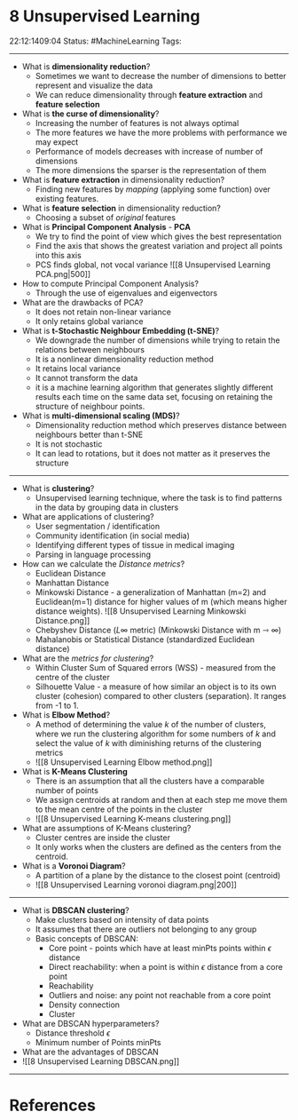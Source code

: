 # 8 Unsupervised Learning
22:12:1409:04
Status:  #MachineLearning
Tags: 

---
- What is **dimensionality reduction**?
	- Sometimes we want to decrease the number of dimensions to better represent and visualize the data
	- We can reduce dimensionality through **feature extraction** and **feature selection**
- What is **the curse of dimensionality**?
	- Increasing the number of features is not always optimal
	- The more features we have the more problems with performance we may expect
	- Performance of models decreases with increase of number of dimensions
	- The more dimensions the sparser is the representation of them
- What is **feature extraction** in dimensionality reduction?
	- Finding new features by *mapping* (applying some function) over existing features.
- What is **feature selection** in dimensionality reduction?
	- Choosing a subset of *original* features
- What is **Principal Component Analysis** - **PCA**
	- We try to find the point of view which gives the best representation
	- Find the axis that shows the greatest variation and project all points into this axis
	- PCS finds global, not vocal variance 
	![[8 Unsupervised Learning PCA.png|500]]
- How to compute Principal Component Analysis?
	- Through the use of eigenvalues and eigenvectors
- What are the drawbacks of PCA?
	- It does not retain non-linear variance
	- It only retains global variance
- What is **t-Stochastic Neighbour Embedding (t-SNE)**?
	- We downgrade the number of dimensions while trying to retain the relations between neighbours
	- It is a nonlinear dimensionality reduction method
	- It retains local variance
	- It cannot transform the data
	- it is a machine learning algorithm that generates slightly different results each time on the same data set, focusing on retaining the structure of neighbour points.
- What is **multi-dimensional scaling (MDS)**?
	- Dimensionality reduction method which preserves distance between neighbours better than t-SNE
	- It is not stochastic
	- It can lead to rotations, but it does not matter as it preserves the structure
---
- What is **clustering**?
	- Unsupervised learning technique, where the task is to find patterns in the data by grouping data in clusters
- What are applications of clustering?
	- User segmentation / identification 
	- Community identification (in social media)
	- Identifying different types of tissue in medical imaging
	- Parsing in language processing
- How can we calculate the *Distance metrics*?
	- Euclidean Distance
	- Manhattan Distance
	- Minkowski Distance - a generalization of Manhattan (m=2) and Euclidean(m=1) distance for higher values of m (which means higher distance weights). ![[8 Unsupervised Learning Minkowski Distance.png]]
	- Chebyshev Distance ($L\infty$ metric) (Minkowski Distance with m ⇾ $\infty$)
	- Mahalanobis or Statistical Distance (standardized Euclidean distance)
- What are the *metrics for clustering*?
	- Within Cluster Sum of Squared errors (WSS) - measured from the centre of the cluster
	- Silhouette Value - a measure of how similar an object is to its own cluster (cohesion) compared to other clusters (separation). It ranges from -1 to 1.
- What is **Elbow Method**?
	- A method of determining the value $k$ of the number of clusters, where we run the clustering algorithm for some numbers of $k$ and select the value of $k$ with diminishing returns of the clustering metrics
	- ![[8 Unsupervised Learning Elbow method.png]]
- What is **K-Means Clustering**
	- There is an assumption that all the clusters have a comparable number of points
	- We assign centroids at random and then at each step me move them to the mean centre of the points in the cluster
	- ![[8 Unsupervised Learning K-means clustering.png]]
- What are assumptions of K-Means clustering?
	- Cluster centres are inside the cluster
	- It only works when the clusters are defined as the centers from the centroid.
- What is a **Voronoi Diagram**?
	- A partition of a plane by the distance to the closest point (centroid)
	- ![[8 Unsupervised Learning voronoi diagram.png|200]]
---
- What is **DBSCAN clustering**?
	- Make clusters based on intensity of data points
	- It assumes that there are outliers not belonging to any group
	- Basic concepts of DBSCAN:
		- Core point - points which have at least minPts points within $\epsilon$ distance
		- Direct reachability: when a point is within $\epsilon$ distance from a core point
		- Reachability
		- Outliers and noise: any point not reachable from a core point
		- Density connection
		- Cluster
- What are DBSCAN hyperparameters?
	- Distance threshold $\epsilon$
	- Minimum number of Points minPts
- What are the advantages of DBSCAN
- ![[8 Unsupervised Learning DBSCAN.png]]

---
# References